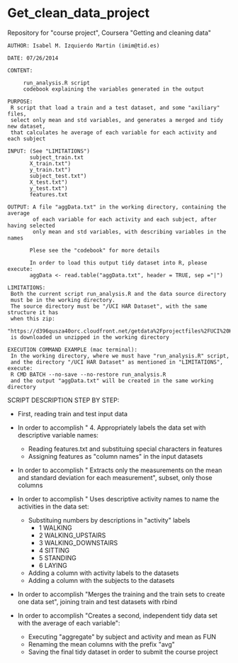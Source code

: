 Get_clean_data_project
======================

Repository for "course project", Coursera "Getting and cleaning data"
```
AUTHOR: Isabel M. Izquierdo Martin (imim@tid.es)

DATE: 07/26/2014

CONTENT:

     run_analysis.R script
     codebook explaining the variables generated in the output
```
```
PURPOSE:
 R script that load a train and a test dataset, and some "axiliary" files,
 select only mean and std variables, and generates a merged and tidy new dataset,
 that calculates he average of each variable for each activity and each subject

INPUT: (See "LIMITATIONS")
       subject_train.txt
       X_train.txt")
       y_train.txt")
       subject_test.txt")
       X_test.txt")
       y_test.txt")
       features.txt

OUTPUT: A file "aggData.txt" in the working directory, containing the average 
        of each variable for each activity and each subject, after having selected
        only mean and std variables, with describing variables in the names

       Plese see the "codebook" for more details
       
       In order to load this output tidy dataset into R, please execute:
       aggData <- read.table("aggData.txt", header = TRUE, sep ="|")
```
```
LIMITATIONS:
 Both the current script run_analysis.R and the data source directory
 must be in the working directory.
 The source directory must be "/UCI HAR Dataset", with the same structure it has
 when this zip:
 "https://d396qusza40orc.cloudfront.net/getdata%2Fprojectfiles%2FUCI%20HAR%20Dataset.zip"
 is downloaded un unzipped in the working directory
```
```
EXECUTION COMMAND EXAMPLE (mac terminal):
 In the working directory, where we must have "run_analysis.R" script,
 and the directory "/UCI HAR Dataset" as mentioned in "LIMITATIONS", execute:
 R CMD BATCH --no-save --no-restore run_analysis.R
 and the output "aggData.txt" will be created in the same working directory
```

SCRIPT DESCRIPTION STEP BY STEP:
* First, reading train and test input data

* In order to accomplish " 4. Appropriately labels the data set with descriptive variable names: 
  * Reading features.txt and substituing special characters in features
  * Assigning features as "column names" in the input datasets

* In order to accomplish "  Extracts only the measurements on the mean and standard deviation
 for each measurement", subset, only those columns 

* In order to accomplish "  Uses descriptive activity names to name the activities in the data set:
  * Substituing numbers by descriptions in "activity" labels
     * 1 WALKING
     * 2 WALKING_UPSTAIRS
     * 3 WALKING_DOWNSTAIRS
     * 4 SITTING
     * 5 STANDING
     * 6 LAYING
  * Adding a column with activity labels to the datasets
  * Adding a column with the subjects to the datasets

* In order to accomplish "Merges the training and the train sets to create one data set", joining
 train and test datasets with rbind

*  In order to accomplish "Creates a second, independent tidy data set with the average of each variable":
   * Executing "aggregate" by subject and activity and mean as FUN
   * Renaming the mean columns with the prefix "avg"
   * Saving the final tidy dataset in order to submit the course project
